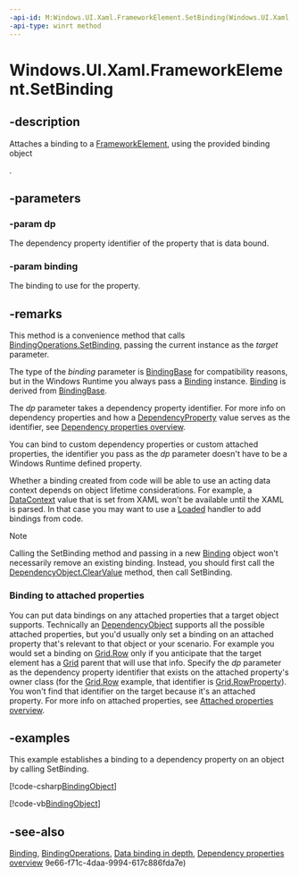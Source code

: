 ```yaml
---
-api-id: M:Windows.UI.Xaml.FrameworkElement.SetBinding(Windows.UI.Xaml.DependencyProperty,Windows.UI.Xaml.Data.BindingBase)
-api-type: winrt method
---
```


<!-- Method syntax
public void SetBinding(Windows.UI.Xaml.DependencyProperty dp, Windows.UI.Xaml.Data.BindingBase binding)
-->

# Windows.UI.Xaml.FrameworkElement.SetBinding

## -description
Attaches a binding to a [FrameworkElement](frameworkelement.md), using the provided binding object
<!--, and returns a <see cref="T:Windows.UI.Xaml.Data.BindingExpressionBase"/> for possible later use-->
.

## -parameters
### -param dp
The dependency property identifier of the property that is data bound.

### -param binding
The binding to use for the property.

## -remarks
This method is a convenience method that calls [BindingOperations.SetBinding](../windows.ui.xaml.data/bindingoperations_setbinding_746099660.md), passing the current instance as the *target* parameter.

The type of the *binding* parameter is [BindingBase](../windows.ui.xaml.data/bindingbase.md) for compatibility reasons, but in the Windows Runtime you always pass a [Binding](../windows.ui.xaml.data/binding.md) instance. [Binding](../windows.ui.xaml.data/binding.md) is derived from [BindingBase](../windows.ui.xaml.data/bindingbase.md).

The *dp* parameter takes a dependency property identifier. For more info on dependency properties and how a [DependencyProperty](dependencyproperty.md) value serves as the identifier, see [Dependency properties overview](https://msdn.microsoft.com/library/ad649e66-f71c-4daa-9994-617c886fda7e).

You can bind to custom dependency properties or custom attached properties, the identifier you pass as the *dp* parameter doesn't have to be a Windows Runtime defined property.

Whether a binding created from code will be able to use an acting data context depends on object lifetime considerations. For example, a [DataContext](frameworkelement_datacontext.md) value that is set from XAML won't be available until the XAML is parsed. In that case you may want to use a [Loaded](frameworkelement_loaded.md) handler to add bindings from code.



> [!NOTE]
> Calling the SetBinding method and passing in a new [Binding](../windows.ui.xaml.data/binding.md) object won't necessarily remove an existing binding. Instead, you should first call the [DependencyObject.ClearValue](dependencyobject_clearvalue_1095854009.md) method, then call SetBinding.

### Binding to attached properties

You can put data bindings on any attached properties that a target object supports. Technically an [DependencyObject](dependencyobject.md) supports all the possible attached properties, but you'd usually only set a binding on an attached property that's relevant to that object or your scenario. For example you would set a binding on [Grid.Row](../windows.ui.xaml.controls/grid_row.md) only if you anticipate that the target element has a [Grid](../windows.ui.xaml.controls/grid.md) parent that will use that info. Specify the *dp* parameter as the dependency property identifier that exists on the attached property's owner class (for the [Grid.Row](../windows.ui.xaml.controls/grid_row.md) example, that identifier is [Grid.RowProperty](../windows.ui.xaml.controls/grid_rowproperty.md)). You won't find that identifier on the target because it's an attached property. For more info on attached properties, see [Attached properties overview](https://msdn.microsoft.com/library/098c1de0-d640-48b1-9961-d0adf33266e2).

## -examples
This example establishes a binding to a dependency property on an object by calling SetBinding.



[!code-csharp[BindingObject](../windows.ui.xaml/code/BindingInCode/csharp/Page.xaml.cs#SnippetBindingObject)]

[!code-vb[BindingObject](../windows.ui.xaml/code/BindingInCode/vbnet/BlankPage.xaml.vb#SnippetBindingObject)]

## -see-also
[Binding](../windows.ui.xaml.data/binding.md), [BindingOperations](../windows.ui.xaml.data/bindingoperations.md), [Data binding in depth](https://msdn.microsoft.com/library/41e1b4f1-6caf-4128-a61a-4e400b149011), [Dependency properties overview](https://msdn.microsoft.com/library/ad649e66-f71c-4daa-9994-617c886fda7e)
9e66-f71c-4daa-9994-617c886fda7e)
